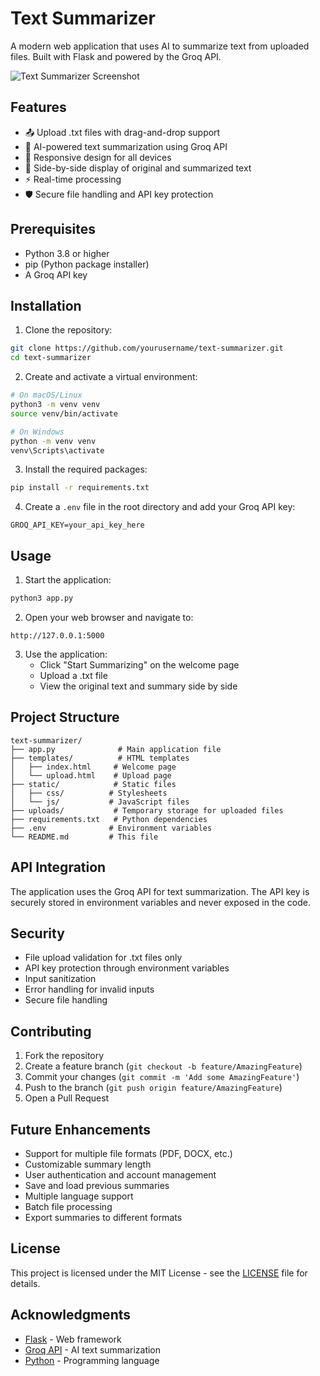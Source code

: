 # Text Summarizer

A modern web application that uses AI to summarize text from uploaded files. Built with Flask and powered by the Groq API.

![Text Summarizer Screenshot](screenshot.png)

## Features

- 📤 Upload .txt files with drag-and-drop support
- 🤖 AI-powered text summarization using Groq API
- 📱 Responsive design for all devices
- 🔄 Side-by-side display of original and summarized text
- ⚡ Real-time processing
- 🛡️ Secure file handling and API key protection

## Prerequisites

- Python 3.8 or higher
- pip (Python package installer)
- A Groq API key

## Installation

1. Clone the repository:
```bash
git clone https://github.com/yourusername/text-summarizer.git
cd text-summarizer
```

2. Create and activate a virtual environment:
```bash
# On macOS/Linux
python3 -m venv venv
source venv/bin/activate

# On Windows
python -m venv venv
venv\Scripts\activate
```

3. Install the required packages:
```bash
pip install -r requirements.txt
```

4. Create a `.env` file in the root directory and add your Groq API key:
```
GROQ_API_KEY=your_api_key_here
```

## Usage

1. Start the application:
```bash
python3 app.py
```

2. Open your web browser and navigate to:
```
http://127.0.0.1:5000
```

3. Use the application:
   - Click "Start Summarizing" on the welcome page
   - Upload a .txt file
   - View the original text and summary side by side

## Project Structure

```
text-summarizer/
├── app.py              # Main application file
├── templates/          # HTML templates
│   ├── index.html     # Welcome page
│   └── upload.html    # Upload page
├── static/            # Static files
│   ├── css/          # Stylesheets
│   └── js/           # JavaScript files
├── uploads/           # Temporary storage for uploaded files
├── requirements.txt   # Python dependencies
├── .env              # Environment variables
└── README.md         # This file
```

## API Integration

The application uses the Groq API for text summarization. The API key is securely stored in environment variables and never exposed in the code.

## Security

- File upload validation for .txt files only
- API key protection through environment variables
- Input sanitization
- Error handling for invalid inputs
- Secure file handling

## Contributing

1. Fork the repository
2. Create a feature branch (`git checkout -b feature/AmazingFeature`)
3. Commit your changes (`git commit -m 'Add some AmazingFeature'`)
4. Push to the branch (`git push origin feature/AmazingFeature`)
5. Open a Pull Request

## Future Enhancements

- Support for multiple file formats (PDF, DOCX, etc.)
- Customizable summary length
- User authentication and account management
- Save and load previous summaries
- Multiple language support
- Batch file processing
- Export summaries to different formats

## License

This project is licensed under the MIT License - see the [LICENSE](LICENSE) file for details.

## Acknowledgments

- [Flask](https://flask.palletsprojects.com/) - Web framework
- [Groq API](https://groq.com/) - AI text summarization
- [Python](https://www.python.org/) - Programming language

